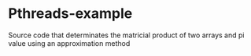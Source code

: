 # Pthreads-example
Source code that determinates the matricial product of two arrays and pi value using an approximation method
